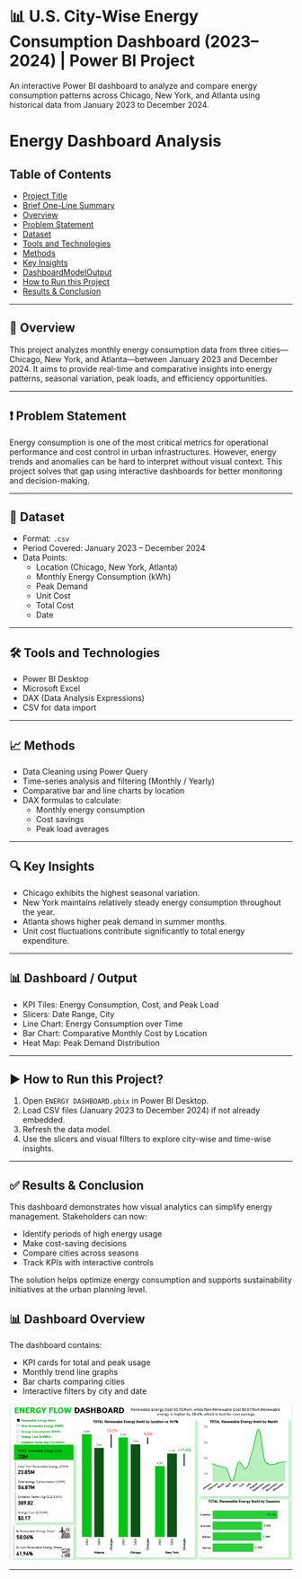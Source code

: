 # 📊 U.S. City-Wise Energy Consumption Dashboard (2023–2024) | Power BI Project

An interactive Power BI dashboard to analyze and compare energy consumption patterns across Chicago, New York, and Atlanta using historical data from January 2023 to December 2024.


# Energy Dashboard Analysis


## Table of Contents
- [Project Title](#project-title)
- [Brief One-Line Summary](#brief-one-line-summary)
- [Overview](#overview)
- [Problem Statement](#problem-statement)
- [Dataset](#dataset)
- [Tools and Technologies](#tools-and-technologies)
- [Methods](#methods)
- [Key Insights](#key-insights)
- [DashboardModelOutput](#dashboardmodeloutput)
- [How to Run this Project](#how-to-run-this-project)
- [Results & Conclusion](#results--conclusion)

---

## 📌 Overview
This project analyzes monthly energy consumption data from three cities—Chicago, New York, and Atlanta—between January 2023 and December 2024. It aims to provide real-time and comparative insights into energy patterns, seasonal variation, peak loads, and efficiency opportunities.

---

## ❗ Problem Statement
Energy consumption is one of the most critical metrics for operational performance and cost control in urban infrastructures. However, energy trends and anomalies can be hard to interpret without visual context. This project solves that gap using interactive dashboards for better monitoring and decision-making.

---

## 📂 Dataset
- Format: `.csv`
- Period Covered: January 2023 – December 2024
- Data Points:
  - Location (Chicago, New York, Atlanta)
  - Monthly Energy Consumption (kWh)
  - Peak Demand
  - Unit Cost
  - Total Cost
  - Date

---

## 🛠 Tools and Technologies
- Power BI Desktop
- Microsoft Excel
- DAX (Data Analysis Expressions)
- CSV for data import

---

## 📈 Methods
- Data Cleaning using Power Query
- Time-series analysis and filtering (Monthly / Yearly)
- Comparative bar and line charts by location
- DAX formulas to calculate:
  - Monthly energy consumption
  - Cost savings
  - Peak load averages

---

## 🔍 Key Insights
- Chicago exhibits the highest seasonal variation.
- New York maintains relatively steady energy consumption throughout the year.
- Atlanta shows higher peak demand in summer months.
- Unit cost fluctuations contribute significantly to total energy expenditure.

---

## 📊 Dashboard / Output
- KPI Tiles: Energy Consumption, Cost, and Peak Load
- Slicers: Date Range, City
- Line Chart: Energy Consumption over Time
- Bar Chart: Comparative Monthly Cost by Location
- Heat Map: Peak Demand Distribution

---

## ▶ How to Run this Project?
1. Open `ENERGY DASHBOARD.pbix` in Power BI Desktop.
2. Load CSV files (January 2023 to December 2024) if not already embedded.
3. Refresh the data model.
4. Use the slicers and visual filters to explore city-wise and time-wise insights.

---

## ✅ Results & Conclusion
This dashboard demonstrates how visual analytics can simplify energy management. Stakeholders can now:
- Identify periods of high energy usage
- Make cost-saving decisions
- Compare cities across seasons
- Track KPIs with interactive controls


The solution helps optimize energy consumption and supports sustainability initiatives at the urban planning level.

## 📊 Dashboard Overview
The dashboard contains:
- KPI cards for total and peak usage
- Monthly trend line graphs
- Bar charts comparing cities
- Interactive filters by city and date

![Dashboard Screenshot Placeholder](https://github.com/Hassanraza-6/PowerBI/blob/main/Energy%20Dashboard/Snapshot%20of%20Energy%20Dashboard.png)

---

